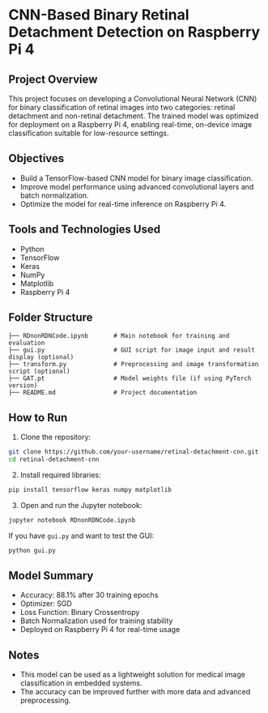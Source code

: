 # CNN-Based Binary Retinal Detachment Detection on Raspberry Pi 4



## Project Overview

This project focuses on developing a Convolutional Neural Network (CNN) for binary classification of retinal images into two categories: retinal detachment and non-retinal detachment. The trained model was optimized for deployment on a Raspberry Pi 4, enabling real-time, on-device image classification suitable for low-resource settings.

## Objectives

- Build a TensorFlow-based CNN model for binary image classification.
- Improve model performance using advanced convolutional layers and batch normalization.
- Optimize the model for real-time inference on Raspberry Pi 4.

## Tools and Technologies Used

- Python  
- TensorFlow  
- Keras  
- NumPy  
- Matplotlib  
- Raspberry Pi 4

## Folder Structure

```
├── RDnonRDNCode.ipynb       # Main notebook for training and evaluation
├── gui.py                   # GUI script for image input and result display (optional)
├── transform.py             # Preprocessing and image transformation script (optional)
├── GAT.pt                   # Model weights file (if using PyTorch version)
├── README.md                # Project documentation
```

## How to Run

1. Clone the repository:

```bash
git clone https://github.com/your-username/retinal-detachment-cnn.git
cd retinal-detachment-cnn
```

2. Install required libraries:

```bash
pip install tensorflow keras numpy matplotlib
```

3. Open and run the Jupyter notebook:

```bash
jupyter notebook RDnonRDNCode.ipynb
```

If you have `gui.py` and want to test the GUI:

```bash
python gui.py
```

## Model Summary

- Accuracy: 88.1% after 30 training epochs  
- Optimizer: SGD  
- Loss Function: Binary Crossentropy  
- Batch Normalization used for training stability  
- Deployed on Raspberry Pi 4 for real-time usage

## Notes

- This model can be used as a lightweight solution for medical image classification in embedded systems.
- The accuracy can be improved further with more data and advanced preprocessing.

